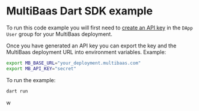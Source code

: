 # MultiBaas Dart SDK example

To run this code example you will first need to [create an API key](https://docs.curvegrid.com/multibaas/api-keys/#create-api-key) in the `DApp User` group for your MultiBaas deployment.

Once you have generated an API key you can export the key and the MultiBaas deployment URL into environment variables. Example:

```sh
export MB_BASE_URL="your_deployment.multibaas.com"
export MB_API_KEY="secret"
```

To run the example:

```sh
dart run
```
w
